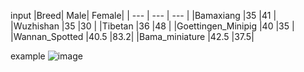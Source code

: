 
input
|Breed|               Male| Female|
| --- | --- | --- |
|Bamaxiang           |35     |41  |
|Wuzhishan           |35     |30  |
|Tibetan             |36     |48  |
|Goettingen_Minipig  |40     |35  |
|Wannan_Spotted      |40.5   |83.2|
|Bama_miniature      |42.5   |37.5|

example
![image](https://github.com/binzhengbin/YZWL/blob/main/plot/scatter_plot/pig_BW.png)
